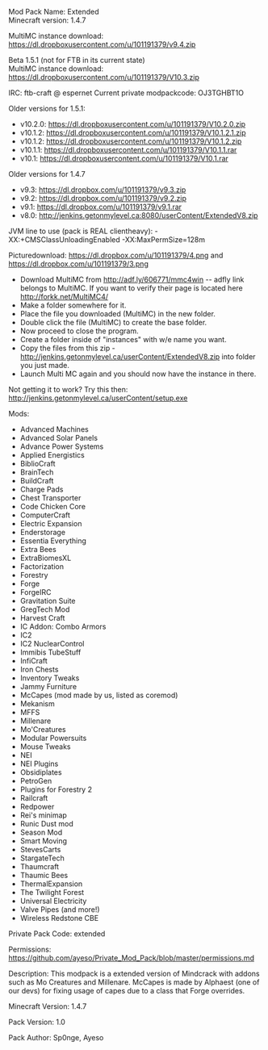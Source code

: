 Mod Pack Name: Extended   
Minecraft version: 1.4.7  
  
MultiMC instance download: https://dl.dropboxusercontent.com/u/101191379/v9.4.zip  


Beta 1.5.1 (not for FTB in its current state)  
MultiMC instance download: https://dl.dropboxusercontent.com/u/101191379/V10.3.zip   

 
IRC: ftb-craft @ espernet
Current private modpackcode: OJ3TGHBT1O
  
Older versions for 1.5.1:  
* v10.2.0: https://dl.dropboxusercontent.com/u/101191379/V10.2.0.zip
* v10.1.2: https://dl.dropboxusercontent.com/u/101191379/V10.1.2.1.zip 
* v10.1.2: https://dl.dropboxusercontent.com/u/101191379/V10.1.2.zip  
* v10.1.1: https://dl.dropboxusercontent.com/u/101191379/V10.1.1.rar  
* v10.1: https://dl.dropboxusercontent.com/u/101191379/V10.1.rar 
 
Older versions for 1.4.7  
* v9.3: https://dl.dropbox.com/u/101191379/v9.3.zip 
* v9.2: https://dl.dropbox.com/u/101191379/v9.2.zip  
* v9.1: https://dl.dropbox.com/u/101191379/v9.1.rar
* v8.0: http://jenkins.getonmylevel.ca:8080/userContent/ExtendedV8.zip 

JVM line to use (pack is REAL clientheavy):  -XX:+CMSClassUnloadingEnabled -XX:MaxPermSize=128m

Picturedownload: https://dl.dropbox.com/u/101191379/4.png and https://dl.dropbox.com/u/101191379/3.png

* Download MultiMC from http://adf.ly/606771/mmc4win  -- adfly link belongs to MultiMC. If you want to verify their page is located here http://forkk.net/MultiMC4/
* Make a folder somewhere for it.
* Place the file you downloaded (MultiMC) in the new folder.
* Double click the file (MultiMC) to create the base folder.
* Now proceed to close the program.
* Create a folder inside of "instances" with w/e name you want.
* Copy the files from this zip - http://jenkins.getonmylevel.ca/userContent/ExtendedV8.zip into folder you just made.
* Launch Multi MC again and you should now have the instance in there.

Not getting it to work? Try this then: http://jenkins.getonmylevel.ca/userContent/setup.exe

Mods:

* Advanced Machines 
* Advanced Solar Panels 
* Advance Power Systems   
* Applied Energistics 
* BiblioCraft 
* BrainTech  
* BuildCraft 
* Charge Pads 
* Chest Transporter 
* Code Chicken Core 
* ComputerCraft 
* Electric Expansion 
* Enderstorage  
* Essentia Everything 
* Extra Bees 
* ExtraBiomesXL  
* Factorization
* Forestry
* Forge  
* ForgeIRC 
* Gravitation Suite
* GregTech Mod 
* Harvest Craft
* IC Addon: Combo Armors 
* IC2 
* IC2 NuclearControl 
* Immibis TubeStuff 
* InfiCraft 
* Iron Chests 
* Inventory Tweaks 
* Jammy Furniture
* McCapes (mod made by us, listed as coremod)
* Mekanism 
* MFFS 
* Millenare
* Mo'Creatures 
* Modular Powersuits 
* Mouse Tweaks 
* NEI 
* NEI Plugins 
* Obsidiplates 
* PetroGen 
* Plugins for Forestry 2 
* Railcraft 
* Redpower 
* Rei's minimap 
* Runic Dust mod 
* Season Mod 
* Smart Moving 
* StevesCarts 
* StargateTech 
* Thaumcraft 
* Thaumic Bees
* ThermalExpansion 
* The Twilight Forest 
* Universal Electricity
* Valve Pipes (and more!) 
* Wireless Redstone CBE 

Private Pack Code: extended
<random key is fine>

Permissions:
https://github.com/ayeso/Private_Mod_Pack/blob/master/permissions.md
 
Description:
This modpack is a extended version of Mindcrack with addons such as Mo Creatures and Millenare.
McCapes is made by Alphaest (one of our devs) for fixing usage of capes due to a class that Forge overrides.

Minecraft Version:
1.4.7

Pack Version:
1.0

Pack Author:
Sp0nge, Ayeso
